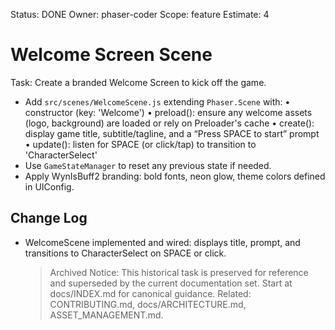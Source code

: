 Status: DONE
Owner: phaser-coder
Scope: feature
Estimate: 4

# Welcome Screen Scene

Task: Create a branded Welcome Screen to kick off the game.

- Add `src/scenes/WelcomeScene.js` extending `Phaser.Scene` with:
  • constructor (key: 'Welcome')
  • preload(): ensure any welcome assets (logo, background) are loaded or rely on Preloader's cache
  • create(): display game title, subtitle/tagline, and a “Press SPACE to start” prompt
  • update(): listen for SPACE (or click/tap) to transition to 'CharacterSelect'
- Use `GameStateManager` to reset any previous state if needed.
- Apply WynIsBuff2 branding: bold fonts, neon glow, theme colors defined in UIConfig.

## Change Log

- WelcomeScene implemented and wired: displays title, prompt, and transitions to CharacterSelect on SPACE or click.
    > Archived Notice: This historical task is preserved for reference and superseded by the current documentation set. Start at docs/INDEX.md for canonical guidance. Related: CONTRIBUTING.md, docs/ARCHITECTURE.md, ASSET_MANAGEMENT.md.
